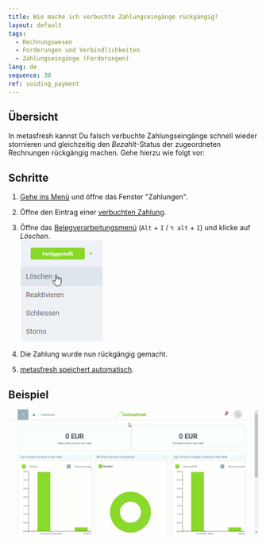 ```yaml
---
title: Wie mache ich verbuchte Zahlungseingänge rückgängig?
layout: default
tags:
  - Rechnungswesen
  - Forderungen und Verbindlichkeiten
  - Zahlungseingänge (Forderungen)
lang: de
sequence: 30
ref: voiding_payment
---
```


## Übersicht
In metasfresh kannst Du falsch verbuchte Zahlungseingänge schnell wieder stornieren und gleichzeitig den *Bezahlt*-Status der zugeordneten Rechnungen rückgängig machen. Gehe hierzu wie folgt vor:

## Schritte
1. [Gehe ins Menü](Menu) und öffne das Fenster "Zahlungen".
1. Öffne den Eintrag einer [verbuchten Zahlung](Einzelner_Zahlungseingang).
1. Öffne das [Belegverarbeitungsmenü](AktionStarten) (`Alt` + `I` / `⌥ alt` + `I`) und klicke auf *Löschen*.<br>
![](assets/Belegstatus_Loeschen.png)

1. Die Zahlung wurde nun rückgängig gemacht.
1. [metasfresh speichert automatisch](Speicheranzeige).

## Beispiel
![](assets/Zahlung_stornieren.gif)
